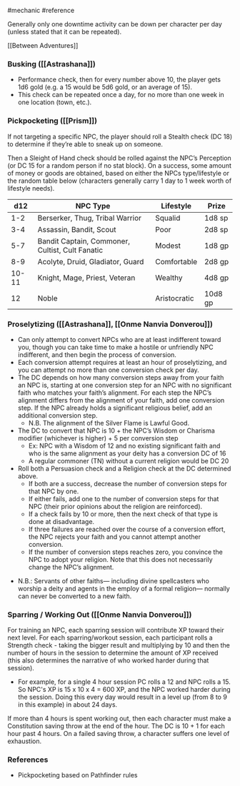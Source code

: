  #mechanic #reference

Generally only one downtime activity can be down per character per day (unless stated that it can be repeated).

[[Between Adventures]]

### Busking ([[Astrashana]])

* Performance check, then for every number above 10, the player gets 1d6 gold (e.g. a 15 would be 5d6 gold, or an average of 15).
* This check can be repeated once a day, for no more than one week in one location (town, etc.).

### Pickpocketing ([[Prism]])

If not targeting a specific NPC, the player should roll a Stealth check (DC 18) to determine if they’re able to sneak up on someone.

Then a Sleight of Hand check should be rolled against the NPC’s Perception (or DC 15 for a random person if no stat block). On a success, some amount of money or goods are obtained, based on either the NPCs type/lifestyle or the random table below (characters generally carry 1 day to 1 week worth of lifestyle needs).

| d12   | NPC Type                                        | Lifestyle    | Prize   |
| ----- | ----------------------------------------------- | ------------ | ------- |
| 1-2   | Berserker, Thug, Tribal Warrior                 | Squalid      | 1d8 sp  |
| 3-4   | Assassin, Bandit, Scout                         | Poor         | 2d8 sp  |
| 5-7   | Bandit Captain, Commoner, Cultist, Cult Fanatic | Modest       | 1d8 gp  |
| 8-9   | Acolyte, Druid, Gladiator, Guard                | Comfortable  | 2d8 gp  |
| 10-11 | Knight, Mage, Priest, Veteran                   | Wealthy      | 4d8 gp  |
| 12    | Noble                                           | Aristocratic | 10d8 gp |

### Proselytizing ([[Astrashana]], [[Onme Nanvia Donverou]])

* Can only attempt to convert NPCs who are at least indifferent toward you, though you can take time to make a hostile or unfriendly NPC indifferent, and then begin the process of conversion.
* Each conversion attempt requires at least an hour of proselytizing, and you can attempt no more than one conversion check per day.
* The DC depends on how many conversion steps away from your faith an NPC is, starting at one conversion step for an NPC with no significant faith who matches your faith’s alignment. For each step the NPC’s alignment differs from the alignment of your faith, add one conversion step. If the NPC already holds a significant religious belief, add an additional conversion step.
	* N.B. The alignment of the Silver Flame is Lawful Good.
* The DC to convert that NPC is 10 + the NPC’s Wisdom or Charisma modifier (whichever is higher) + 5 per conversion step
	* Ex: NPC with a Wisdom of 12 and no existing significant faith and who is the same alignment as your deity has a conversion DC of 16
	* A regular commoner (TN) without a current religion would be DC 20
* Roll both a Persuasion check and a Religion check at the DC determined above.
	* If both are a success, decrease the number of conversion steps for that NPC by one.
	* If either fails, add one to the number of conversion steps for that NPC (their prior opinions about the religion are reinforced).
	* If a check fails by 10 or more, then the next check of that type is done at disadvantage.
	* If three failures are reached over the course of a conversion effort, the NPC rejects your faith and you cannot attempt another conversion.
	* If the number of conversion steps reaches zero, you convince the NPC to adopt your religion. Note that this does not necessarily change the NPC’s alignment.
-   N.B.: Servants of other faiths— including divine spellcasters who worship a deity and agents in the employ of a formal religion— normally can never be converted to a new faith.

### Sparring / Working Out ([[Onme Nanvia Donverou]])

For training an NPC, each sparring session will contribute XP toward their next level. For each sparring/workout session, each participant rolls a Strength check - taking the bigger result and multiplying by 10 and then the number of hours in the session to determine the amount of XP received (this also determines the narrative of who worked harder during that session).
* For example, for a single 4 hour session PC rolls a 12 and NPC rolls a 15. So NPC's XP is 15 x 10 x 4 = 600 XP, and the NPC worked harder during the session. Doing this every day would result in a level up (from 8 to 9 in this example) in about 24 days.

If more than 4 hours is spent working out, then each character must make a Constitution saving throw at the end of the hour. The DC is 10 + 1 for each hour past 4 hours. On a failed saving throw, a character suffers one level of exhaustion.

### References

* Pickpocketing based on Pathfinder rules